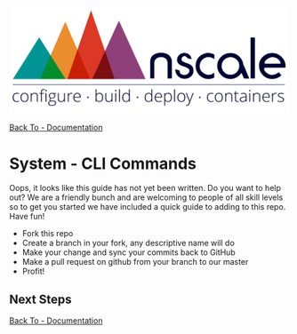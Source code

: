 
![nscale](../_imgs/logo.png)

[Back To - Documentation](../README.md)

# System - CLI Commands
   
Oops, it looks like this guide has not yet been written. Do you want to help out? We are
a friendly bunch and are welcoming to people of all skill levels so to get you started we have
included a quick guide to adding to this repo. Have fun!

* Fork this repo
* Create a branch in your fork, any descriptive name will do
* Make your change and sync your commits back to GitHub
* Make a pull request on github from your branch to our master
* Profit!

## Next Steps

[Back To - Documentation](../README.md)
